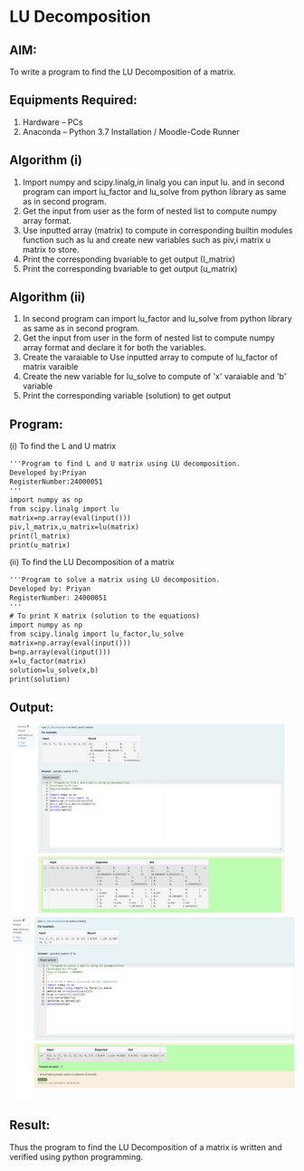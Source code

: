 # LU Decomposition 

## AIM:
To write a program to find the LU Decomposition of a matrix.

## Equipments Required:
1. Hardware – PCs
2. Anaconda – Python 3.7 Installation / Moodle-Code Runner

## Algorithm (i)
1. Import numpy and scipy.linalg,in linalg you can input lu. and in second program can import lu_factor and lu_solve from python library as same as in second program.
2. Get the input from user as the form of nested list to compute numpy array format.
3. Use inputted array (matrix) to compute in corresponding builtin modules function such as lu and create new variables such as piv,i matrix u matrix to store.
4. Print the corresponding bvariable to get output (I_matrix)
5. Print the corresponding bvariable to get output (u_matrix)

## Algorithm (ii)
1. In second program can import lu_factor and lu_solve from python library as same as in second program.
2.  Get the input from user in the form of nested list to compute numpy array format and declare it for both the variables.
3. Create the varaiable to Use inputted array to compute of lu_factor of matrix varaible
4. Create the new variable for lu_solve to compute of 'x' varaiable and 'b' variable
5. Print the corresponding variable (solution) to get output

## Program:
(i) To find the L and U matrix
```
'''Program to find L and U matrix using LU decomposition.
Developed by:Priyan
RegisterNumber:24000051
'''
import numpy as np
from scipy.linalg import lu
matrix=np.array(eval(input()))
piv,l_matrix,u_matrix=lu(matrix)
print(l_matrix)
print(u_matrix)
```
(ii) To find the LU Decomposition of a matrix
```
'''Program to solve a matrix using LU decomposition.
Developed by: Priyan
RegisterNumber: 24000051
'''
# To print X matrix (solution to the equations)
import numpy as np
from scipy.linalg import lu_factor,lu_solve
matrix=np.array(eval(input()))
b=np.array(eval(input()))
x=lu_factor(matrix)
solution=lu_solve(x,b)
print(solution)
```

## Output:
![output](12.png)
![output](13.png)


## Result:
Thus the program to find the LU Decomposition of a matrix is written and verified using python programming.

